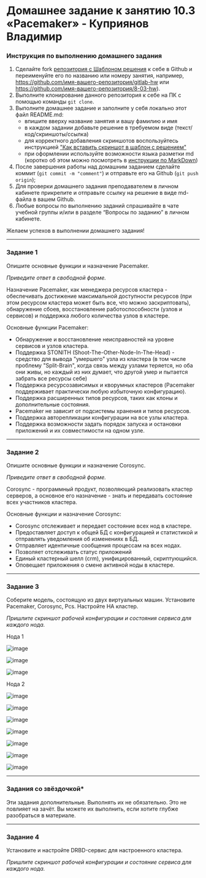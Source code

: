 # Домашнее задание к занятию 10.3 «Pacemaker» - Куприянов Владимир


### Инструкция по выполнению домашнего задания

1. Сделайте fork [репозитория c Шаблоном решения](https://github.com/netology-code/sys-pattern-homework) к себе в Github и переименуйте его по названию или номеру занятия, например, https://github.com/имя-вашего-репозитория/gitlab-hw или https://github.com/имя-вашего-репозитория/8-03-hw).
2. Выполните клонирование данного репозитория к себе на ПК с помощью команды `git clone`.
3. Выполните домашнее задание и заполните у себя локально этот файл README.md:
   - впишите вверху название занятия и вашу фамилию и имя
   - в каждом задании добавьте решение в требуемом виде (текст/код/скриншоты/ссылка)
   - для корректного добавления скриншотов воспользуйтесь инструкцией ["Как вставить скриншот в шаблон с решением"](https://github.com/netology-code/sys-pattern-homework/blob/main/screen-instruction.md)
   - при оформлении используйте возможности языка разметки md (коротко об этом можно посмотреть в [инструкции по MarkDown](https://github.com/netology-code/sys-pattern-homework/blob/main/md-instruction.md))
4. После завершения работы над домашним заданием сделайте коммит (`git commit -m "comment"`) и отправьте его на Github (`git push origin`);
5. Для проверки домашнего задания преподавателем в личном кабинете прикрепите и отправьте ссылку на решение в виде md-файла в вашем Github.
6. Любые вопросы по выполнению заданий спрашивайте в чате учебной группы и/или в разделе “Вопросы по заданию” в личном кабинете.

Желаем успехов в выполнении домашнего задания!

---

### Задание 1

Опишите основные функции и назначение Pacemaker.

*Приведите ответ в свободной форме.*

Назначение Pacemaker, как менеджера ресурсов кластера - обеспечивать достижение максимальной доступности ресурсов (при этом ресурсом кластера может быть все, что можно заскриптовать), обнаружение сбоев, восстановление работоспособности (узлов и сервисов) и поддержка любого количества узлов в кластере.

Основные функции Pacemaker:
- Обнаружение и восстановление неисправностей на уровне сервисов и узлов кластера.
- Поддержка STONITH (Shoot-The-Other-Node-In-The-Head) - средство для вывода "умершего" узла из кластера (в том числе проблему "Split-Brain", когда связь между узлами теряется, но оба они живы, но каждый из них думает, что другой умер и пытается забрать все ресурсы себе)
- Поддержка ресурсозависимых и кворумных кластеров (Pacemaker поддерживает практически любую избыточную конфигурацию).
- Поддержка расширенных типов ресурсов, таких как клоны и дополнительные состояния.
- Pacemaker не зависит от подсистемы хранения и типов ресурсов.
- Поддержка авторепликации конфигурации на все узлы кластера.
- Поддержка возможности задать порядок запуска и остановки приложений и их совместимости на одном узле.
---

### Задание 2

Опишите основные функции и назначение Corosync.

*Приведите ответ в свободной форме.*

Corosync - программный продукт, позволяющий реализовать кластер серверов, а основное его назначение - знать и передавать состояние всех участников кластера.

Основные функции и назначение Corosync:
- Corosync отслеживает и передает состояние всех нод в кластере.
- Предоставляет доступ к общей БД с конфигурацией и статистикой и отправлять уведомления об изменениях в БД.
- Отправляет идентичные сообщения процессам на всех нодах.
- Позволяет отслеживать статус приложений
- Единый кластерный шелл (crm), унифицированный, скриптующийся.
- Оповещает приложения о смене активной ноды в кластере.

---

### Задание 3

Соберите модель, состоящую из двух виртуальных машин. Установите Pacemaker, Corosync, Pcs. Настройте HA кластер.

*Пришлите скриншот рабочей конфигурации и состояния сервиса для каждого нода.*

Нода 1

![image](https://user-images.githubusercontent.com/124167007/232593830-8050d34e-e191-45f1-917c-616c000f018c.png)

![image](https://user-images.githubusercontent.com/124167007/232593876-26d8e12b-dfb5-41c3-856b-2e2d51914c55.png)

![image](https://user-images.githubusercontent.com/124167007/232594360-2a94341c-562a-414a-8028-d12936900fd8.png)


Нода 2

![image](https://user-images.githubusercontent.com/124167007/232593995-548278a3-0dcf-48ad-801f-c80c5c50845c.png)

![image](https://user-images.githubusercontent.com/124167007/232594029-6401b76e-1d3f-4444-b291-9e1a21b61355.png)

![image](https://user-images.githubusercontent.com/124167007/232594439-d828ca46-9ecb-4930-a15c-2884444ec1cb.png)

![image](https://user-images.githubusercontent.com/124167007/232594082-339671ac-d329-462e-942f-8a6112587d98.png)

![image](https://user-images.githubusercontent.com/124167007/232594107-2a813173-e81f-4db6-bef4-ed678245139c.png)

![image](https://user-images.githubusercontent.com/124167007/232594225-1dc4d0f6-8af9-4496-930a-ff0e5efaf11a.png)

![image](https://user-images.githubusercontent.com/124167007/232594273-60423bea-5382-4d1a-9ba6-c131daf6a433.png)

---

### Задания со звёздочкой*
Эти задания дополнительные. Выполнять их не обязательно. Это не повлияет на зачёт. Вы можете их выполнить, если хотите глубже разобраться в материале.
 
---

### Задание 4

Установите и настройте DRBD-сервис для настроенного кластера.

*Пришлите скриншот рабочей конфигурации и состояние сервиса для каждого нода.*

